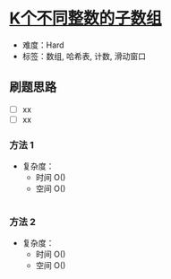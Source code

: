# [K个不同整数的子数组](https://leetcode-cn.com/problems/subarrays-with-k-different-integers/)

- 难度：Hard
- 标签：数组, 哈希表, 计数, 滑动窗口

## 刷题思路

- [ ] xx
- [ ] xx

### 方法 1

- 复杂度：
    - 时间 O()
    - 空间 O()

``` js

```

### 方法 2

- 复杂度：
    - 时间 O()
    - 空间 O()

``` js

```
